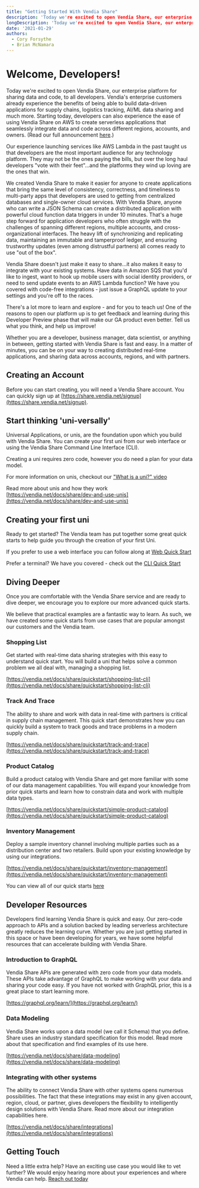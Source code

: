 ```yaml
---
title: "Getting Started With Vendia Share"
description: 'Today we're excited to open Vendia Share, our enterprise platform for sharing data and code, to all developers.'
longDescription: 'Today we're excited to open Vendia Share, our enterprise platform for sharing data and code, to all developers.'
date: '2021-01-29'
authors:
  - Cory Forsythe
  - Brian McNamara
---
```


# Welcome, Developers!

Today we're excited to open Vendia Share, our enterprise platform for sharing data and code,
to all developers. Vendia's enterprise customers already experience the benefits
of being able to build data-driven applications for supply chains,
logistics tracking, AI/ML data sharing and much more. Starting today,
developers can also experience the ease of using Vendia Share on AWS to
create serverless applications that seamlessly integrate data and code across
different regions, accounts, and owners. (Read our full announcement [here](https://vendia.net/blog/welcome-to-developer-preview).)

Our experience launching services like AWS Lambda in the past taught us that
developers are the most important audience for any technology platform.
They may not be the ones paying the bills, but over the long haul developers
"vote with their feet"...and the platforms they wind up loving are the ones
that win.

We created Vendia Share to make it easier for anyone to create applications
that bring the same level of consistency, correctness, and timeliness to
multi-party apps that developers are used to getting from centralized databases
and single-owner cloud services. With Vendia Share, anyone who can write a
JSON Schema can create a distributed application with powerful cloud function
data triggers in under 10 minutes. That's a huge step forward for application
developers who often struggle with the challenges of spanning different regions,
multiple accounts, and cross-organizational interfaces. The heavy lift of
synchronizing and replicating data, maintaining an immutable and tamperproof
ledger, and ensuring trustworthy updates (even among distrustful partners) all
comes ready to use "out of the box".

Vendia Share doesn't just make it easy to share...it also makes it easy to
integrate with your existing systems. Have data in Amazon SQS that you'd like
to ingest, want to hook up mobile users with social identity providers, or need
to send update events to an AWS Lambda function? We have you covered with
code-free integrations - just issue a GraphQL update to your settings and
you're off to the races.

There's a lot more to learn and explore - and for you to teach us! One of the
reasons to open our platform up is to get feedback and learning during this
Developer Preview phase that will make our GA product even better.
Tell us what you think, and help us improve!

Whether you are a developer, business manager, data scientist, or anything in between, getting started with Vendia Share is fast and easy.  In a matter of minutes, you can be on your way to creating distributed real-time applications, and sharing data across accounts, regions, and with partners. 

## Creating an Account

Before you can start creating, you will need a Vendia Share account.  You can quickly sign up at [https://share.vendia.net/signup](https://share.vendia.net/signup).

## Start thinking 'uni-versally'
Universal Applications, or unis, are the foundation upon which you build with Vendia Share.  You can create your first uni from our web interface or using the Vendia Share Command Line Interface (CLI).  

Creating a uni requires zero code, however you do need a plan for your data model.

For more information on unis, checkout our ["What is a uni?" video](https://youtu.be/8HmwVOo17BE)

Read more about unis and how they work [https://vendia.net/docs/share/dev-and-use-unis](https://vendia.net/docs/share/dev-and-use-unis)

## Creating your first uni
Ready to get started? The Vendia team has put together some great quick starts to help guide you through the creation of your first Uni.

If you prefer to use a web interface you can follow along at [Web Quick Start](https://www.vendia.net/docs/share/quickstart/shopping-list-web)

Prefer a terminal?  We have you covered - check out the [CLI Quick Start](https://www.vendia.net/docs/share/quickstart/shopping-list-cli)

## Diving Deeper
Once you are comfortable with the Vendia Share service and are ready to dive deeper, we encourage you to explore our more advanced quick starts.  

We believe that practical examples are a fantastic way to learn. As such, we have created some quick starts from use cases that are popular amongst our customers and the Vendia team.

### Shopping List
Get started with real-time data sharing strategies with this easy to understand quick start. You will build a uni that helps solve a common problem we all deal with, managing a shopping list.

[https://vendia.net/docs/share/quickstart/shopping-list-cli](https://vendia.net/docs/share/quickstart/shopping-list-cli)

### Track And Trace
The ability to share and work with data in real-time with partners is critical in supply chain management. This quick start demonstrates how you can quickly build a system to track goods and trace problems in a modern supply chain.

[https://vendia.net/docs/share/quickstart/track-and-trace](https://vendia.net/docs/share/quickstart/track-and-trace)

### Product Catalog
Build a product catalog with Vendia Share and get more familiar with some of our data management capabilities. You will expand your knowledge from prior quick starts and learn how to constrain data and work with multiple data types.

[https://vendia.net/docs/share/quickstart/simple-product-catalog](https://vendia.net/docs/share/quickstart/simple-product-catalog)

### Inventory Management

Deploy a sample inventory channel involving multiple parties such as a distribution center and two retailers. Build upon your existing knowledge by using our integrations.

[https://vendia.net/docs/share/quickstart/inventory-management](https://vendia.net/docs/share/quickstart/inventory-management)
	
You can view all of our quick starts [here](https://vendia.net/docs/share/quickstart)

## Developer Resources

Developers find learning Vendia Share is quick and easy. Our zero-code approach to APIs and a solution backed by leading serverless architecture greatly reduces the learning curve. Whether you are just getting started in this space or have been developing for years, we have some helpful resources that can accelerate building with Vendia Share.

### Introduction to GraphQL

Vendia Share APIs are generated with zero code from your data models. These APIs take advantage of GraphQL to make working with your data and sharing your code easy.  If you have not worked with GraphQL prior, this is a great place to start learning more.

[https://graphql.org/learn/](https://graphql.org/learn/)

### Data Modeling

Vendia Share works upon a data model (we call it Schema) that you define.  Share uses an industry standard specification for this model. Read more about that specification and find examples of its use here.

[https://vendia.net/docs/share/data-modeling](https://vendia.net/docs/share/data-modeling)

### Integrating with other systems

The ability to connect Vendia Share with other systems opens numerous possibilities. The fact that these integrations may exist in any given account, region, cloud, or partner, gives developers the flexibility to intelligently design solutions with Vendia Share.  Read more about our integration capabilities here.

[https://vendia.net/docs/share/integrations](https://vendia.net/docs/share/integrations)

## Getting Touch

Need a little extra help? Have an exciting use case you would like to vet further?  We would enjoy hearing more about your experiences and where Vendia can help. [Reach out today](https://vendia.net/contact-us)
